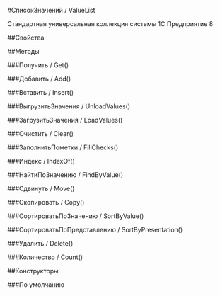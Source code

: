 
#СписокЗначений / ValueList

    
    
Стандартная универсальная коллекция системы 1С:Предприятие 8


  
  
##Свойства
    
##Методы
    
###Получить / Get()
    
###Добавить / Add()
    
###Вставить / Insert()
    
###ВыгрузитьЗначения / UnloadValues()
    
###ЗагрузитьЗначения / LoadValues()
    
###Очистить / Clear()
    
###ЗаполнитьПометки / FillChecks()
    
###Индекс / IndexOf()
    
###НайтиПоЗначению / FindByValue()
    
###Сдвинуть / Move()
    
###Скопировать / Copy()
    
###СортироватьПоЗначению / SortByValue()
    
###СортироватьПоПредставлению / SortByPresentation()
    
###Удалить / Delete()
    
###Количество / Count()
    
##Конструкторы

  
###По умолчанию